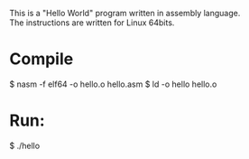 This is a "Hello World" program written in assembly language.<br>
The instructions are written for Linux 64bits.<br>

# Compile<br>
$ nasm -f elf64 -o hello.o hello.asm
$ ld -o hello hello.o

# Run:<br>
$ ./hello

